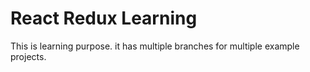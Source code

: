 # React Redux Learning

This is learning purpose. it has multiple branches for multiple example projects.
